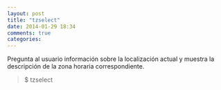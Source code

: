 ```yaml
---
layout: post
title: "tzselect"
date: 2014-01-29 18:34
comments: true
categories: 
---
```

Pregunta al usuario información sobre la localización actual y muestra la descripción de la zona horaria correspondiente.

>$ tzselect

